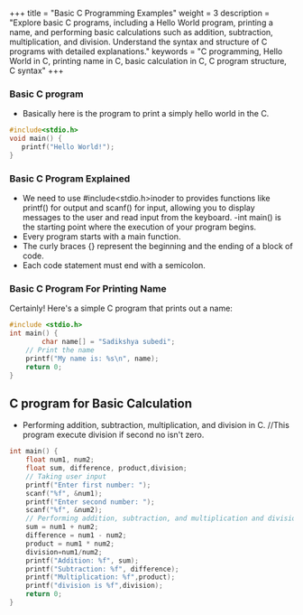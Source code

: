 +++
title = "Basic C Programming Examples"
weight = 3
description = "Explore basic C programs, including a Hello World program, printing a name, and performing basic calculations such as addition, subtraction, multiplication, and division. Understand the syntax and structure of C programs with detailed explanations."
keywords = "C programming, Hello World in C, printing name in C, basic calculation in C, C program structure, C syntax"
+++
### Basic C program
- Basically here is the program to print a simply hello world in the C.
```c
#include<stdio.h>
void main() { 
   printf("Hello World!"); 
}
```
### Basic C Program Explained
- We need to use #include<stdio.h>inoder to provides functions like printf() for output and scanf() for input, allowing you to display messages to the user and read input from the keyboard.
-int main() is the starting point where the execution of your program begins.
- Every program starts with a main function.
- The curly braces {} represent the beginning and the ending of a block of code.
- Each code statement must end with a semicolon.
### Basic C Program For Printing Name

Certainly! Here's a simple C program that prints out a name:
```c
#include <stdio.h>
int main() {
        char name[] = "Sadikshya subedi";
    // Print the name
    printf("My name is: %s\n", name);
    return 0;
}
```

## C program for Basic Calculation
- Performing addition, subtraction, multiplication, and division in C.
//This program execute division if second no isn't zero.
```c
int main() {
    float num1, num2;
    float sum, difference, product,division;
    // Taking user input
    printf("Enter first number: ");
    scanf("%f", &num1);
    printf("Enter second number: ");
    scanf("%f", &num2);
    // Performing addition, subtraction, and multiplication and division
    sum = num1 + num2;
    difference = num1 - num2;
    product = num1 * num2;
    division=num1/num2;
    printf("Addition: %f", sum);
    printf("Subtraction: %f", difference);
    printf("Multiplication: %f",product);
    printf("division is %f",division);
    return 0;
}

```


